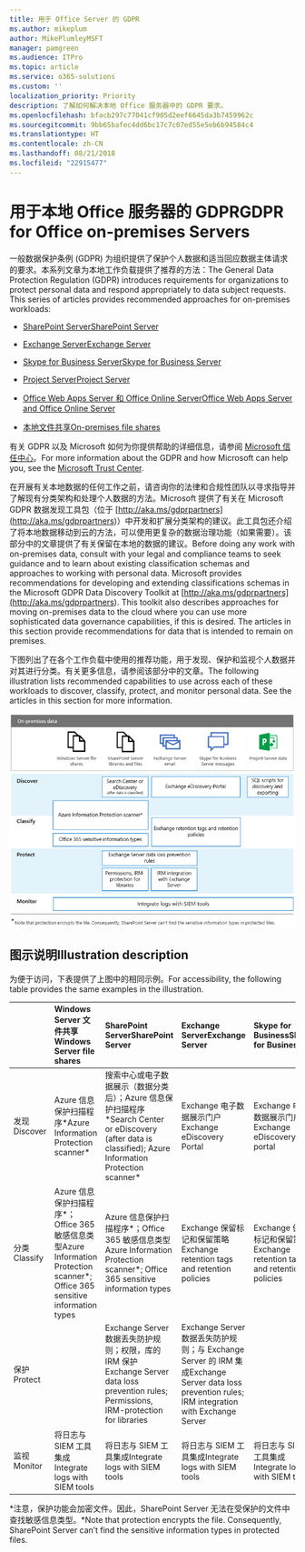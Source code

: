 ```yaml
---
title: 用于 Office Server 的 GDPR
ms.author: mikeplum
author: MikePlumleyMSFT
manager: pamgreen
ms.audience: ITPro
ms.topic: article
ms.service: o365-solutions
ms.custom: ''
localization_priority: Priority
description: 了解如何解决本地 Office 服务器中的 GDPR 要求。
ms.openlocfilehash: bfacb297c77041cf905d2eef6645da3b7459962c
ms.sourcegitcommit: 9bb65bafec4dd6bc17c7c07ed55e5eb6b94584c4
ms.translationtype: HT
ms.contentlocale: zh-CN
ms.lasthandoff: 08/21/2018
ms.locfileid: "22915477"
---
```

# <a name="gdpr-for-office-on-premises-servers"></a><span data-ttu-id="6e166-103">用于本地 Office 服务器的 GDPR</span><span class="sxs-lookup"><span data-stu-id="6e166-103">GDPR for Office on-premises Servers</span></span>

<span data-ttu-id="6e166-p101">一般数据保护条例 (GDPR) 为组织提供了保护个人数据和适当回应数据主体请求的要求。本系列文章为本地工作负载提供了推荐的方法：</span><span class="sxs-lookup"><span data-stu-id="6e166-p101">The General Data Protection Regulation (GDPR) introduces requirements for organizations to protect personal data and respond appropriately to data subject requests. This series of articles provides recommended approaches for on-premises workloads:</span></span>

-   [<span data-ttu-id="6e166-106">SharePoint Server</span><span class="sxs-lookup"><span data-stu-id="6e166-106">SharePoint Server</span></span>](gdpr-for-sharepoint-server.md)

-   [<span data-ttu-id="6e166-107">Exchange Server</span><span class="sxs-lookup"><span data-stu-id="6e166-107">Exchange Server</span></span>](gdpr-for-exchange-server.md)

-   [<span data-ttu-id="6e166-108">Skype for Business Server</span><span class="sxs-lookup"><span data-stu-id="6e166-108">Skype for Business Server</span></span>](gdpr-for-skype-for-business-server.md)

-   [<span data-ttu-id="6e166-109">Project Server</span><span class="sxs-lookup"><span data-stu-id="6e166-109">Project Server</span></span>](gdpr-for-project-server.md)

-   [<span data-ttu-id="6e166-110">Office Web Apps Server 和 Office Online Server</span><span class="sxs-lookup"><span data-stu-id="6e166-110">Office Web Apps Server and Office Online Server</span></span>](gdpr-for-office-online-server.md)

-   [<span data-ttu-id="6e166-111">本地文件共享</span><span class="sxs-lookup"><span data-stu-id="6e166-111">On-premises file shares</span></span>](gdpr-for-on-premises-file-shares.md)

<span data-ttu-id="6e166-112">有关 GDPR 以及 Microsoft 如何为你提供帮助的详细信息，请参阅 [Microsoft 信任中心](https://www.microsoft.com/zh-CN/TrustCenter/Privacy/gdpr/default.aspx)。</span><span class="sxs-lookup"><span data-stu-id="6e166-112">For more information about the GDPR and how Microsoft can help you, see the [Microsoft Trust Center](https://www.microsoft.com/zh-CN/TrustCenter/Privacy/gdpr/default.aspx).</span></span>

<span data-ttu-id="6e166-p102">在开展有关本地数据的任何工作之前，请咨询你的法律和合规性团队以寻求指导并了解现有分类架构和处理个人数据的方法。Microsoft 提供了有关在 Microsoft GDPR 数据发现工具包（位于 [http://aka.ms/gdprpartners](<http://aka.ms/gdprpartners>)）中开发和扩展分类架构的建议。此工具包还介绍了将本地数据移动到云的方法，可以使用更复杂的数据治理功能（如果需要）。该部分中的文章提供了有关保留在本地的数据的建议。</span><span class="sxs-lookup"><span data-stu-id="6e166-p102">Before doing any work with on-premises data, consult with your legal and compliance teams to seek guidance and to learn about existing classification schemas and approaches to working with personal data. Microsoft provides recommendations for developing and extending classifications schemas in the Microsoft GDPR Data Discovery Toolkit at [http://aka.ms/gdprpartners](<http://aka.ms/gdprpartners>). This toolkit also describes approaches for moving on-premises data to the cloud where you can use more sophisticated data governance capabilities, if this is desired. The articles in this section provide recommendations for data that is intended to remain on premises.</span></span>

<span data-ttu-id="6e166-p103">下图列出了在各个工作负载中使用的推荐功能，用于发现、保护和监视个人数据并对其进行分类。有关更多信息，请参阅该部分中的文章。</span><span class="sxs-lookup"><span data-stu-id="6e166-p103">The following illustration lists recommended capabilities to use across each of these workloads to discover, classify, protect, and monitor personal data. See the articles in this section for more information.</span></span>

![](media/gdpr-for-office-servers-image1.png)

## <a name="illustration-description"></a><span data-ttu-id="6e166-119">图示说明</span><span class="sxs-lookup"><span data-stu-id="6e166-119">Illustration description</span></span>

<span data-ttu-id="6e166-120">为便于访问，下表提供了上图中的相同示例。</span><span class="sxs-lookup"><span data-stu-id="6e166-120">For accessibility, the following table provides the same examples in the illustration.</span></span>

|             |<span data-ttu-id="6e166-121">Windows Server 文件共享</span><span class="sxs-lookup"><span data-stu-id="6e166-121">Windows Server file shares</span></span>|<span data-ttu-id="6e166-122">SharePoint Server</span><span class="sxs-lookup"><span data-stu-id="6e166-122">SharePoint Server</span></span>|<span data-ttu-id="6e166-123">Exchange Server</span><span class="sxs-lookup"><span data-stu-id="6e166-123">Exchange Server</span></span>|<span data-ttu-id="6e166-124">Skype for Business</span><span class="sxs-lookup"><span data-stu-id="6e166-124">Skype for Business</span></span>|<span data-ttu-id="6e166-125">Project Server</span><span class="sxs-lookup"><span data-stu-id="6e166-125">Project Server</span></span>|
|:------------|:-------------------------|:----------------|:--------------|:-----------------|:-------------|
|<span data-ttu-id="6e166-126">发现</span><span class="sxs-lookup"><span data-stu-id="6e166-126">Discover</span></span>|<span data-ttu-id="6e166-127">Azure 信息保护扫描程序\*</span><span class="sxs-lookup"><span data-stu-id="6e166-127">Azure Information Protection scanner\*</span></span>|<span data-ttu-id="6e166-128">搜索中心或电子数据展示（数据分类后）；Azure 信息保护扫描程序\*</span><span class="sxs-lookup"><span data-stu-id="6e166-128">Search Center or eDiscovery (after data is classified); Azure Information Protection scanner\*</span></span>|<span data-ttu-id="6e166-129">Exchange 电子数据展示门户</span><span class="sxs-lookup"><span data-stu-id="6e166-129">Exchange eDiscovery Portal</span></span>|<span data-ttu-id="6e166-130">Exchange 电子数据展示门户</span><span class="sxs-lookup"><span data-stu-id="6e166-130">Exchange eDiscovery portal</span></span>|<span data-ttu-id="6e166-131">用于发现和导出的 SQL 脚本</span><span class="sxs-lookup"><span data-stu-id="6e166-131">SQL scripts for discovery and exporting</span></span>|
|<span data-ttu-id="6e166-132">分类</span><span class="sxs-lookup"><span data-stu-id="6e166-132">Classify</span></span>|<span data-ttu-id="6e166-133">Azure 信息保护扫描程序\*；Office 365 敏感信息类型</span><span class="sxs-lookup"><span data-stu-id="6e166-133">Azure Information Protection scanner\*; Office 365 sensitive information types</span></span>|<span data-ttu-id="6e166-134">Azure 信息保护扫描程序\*；Office 365 敏感信息类型</span><span class="sxs-lookup"><span data-stu-id="6e166-134">Azure Information Protection scanner\*; Office 365 sensitive information types</span></span>|<span data-ttu-id="6e166-135">Exchange 保留标记和保留策略</span><span class="sxs-lookup"><span data-stu-id="6e166-135">Exchange retention tags and retention policies</span></span>|<span data-ttu-id="6e166-136">Exchange 保留标记和保留策略</span><span class="sxs-lookup"><span data-stu-id="6e166-136">Exchange retention tags and retention policies</span></span>||
|<span data-ttu-id="6e166-137">保护</span><span class="sxs-lookup"><span data-stu-id="6e166-137">Protect</span></span>||<span data-ttu-id="6e166-138">Exchange Server 数据丢失防护规则；权限，库的 IRM 保护</span><span class="sxs-lookup"><span data-stu-id="6e166-138">Exchange Server data loss prevention rules; Permissions, IRM-protection for libraries</span></span>|<span data-ttu-id="6e166-139">Exchange Server 数据丢失防护规则；与 Exchange Server 的 IRM 集成</span><span class="sxs-lookup"><span data-stu-id="6e166-139">Exchange Server data loss prevention rules; IRM integration with Exchange Server</span></span>|||
|<span data-ttu-id="6e166-140">监视</span><span class="sxs-lookup"><span data-stu-id="6e166-140">Monitor</span></span>|<span data-ttu-id="6e166-141">将日志与 SIEM 工具集成</span><span class="sxs-lookup"><span data-stu-id="6e166-141">Integrate logs with SIEM tools</span></span>|<span data-ttu-id="6e166-142">将日志与 SIEM 工具集成</span><span class="sxs-lookup"><span data-stu-id="6e166-142">Integrate logs with SIEM tools</span></span>|<span data-ttu-id="6e166-143">将日志与 SIEM 工具集成</span><span class="sxs-lookup"><span data-stu-id="6e166-143">Integrate logs with SIEM tools</span></span>|<span data-ttu-id="6e166-144">将日志与 SIEM 工具集成</span><span class="sxs-lookup"><span data-stu-id="6e166-144">Integrate logs with SIEM tools</span></span>|<span data-ttu-id="6e166-145">将日志与 SIEM 工具集成</span><span class="sxs-lookup"><span data-stu-id="6e166-145">Integrate logs with SIEM tools</span></span>|

<span data-ttu-id="6e166-p104">\*注意，保护功能会加密文件。因此，SharePoint Server 无法在受保护的文件中查找敏感信息类型。</span><span class="sxs-lookup"><span data-stu-id="6e166-p104">\*Note that protection encrypts the file. Consequently, SharePoint Server can’t find the sensitive information types in protected files.</span></span>
